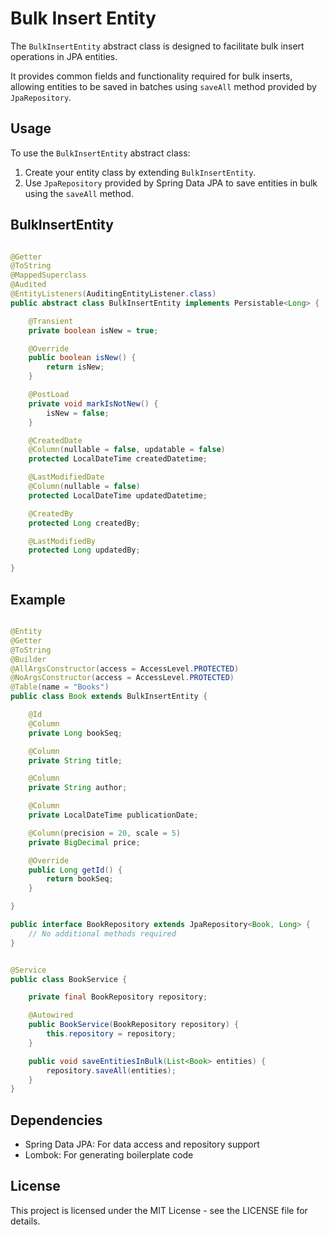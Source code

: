 # Bulk Insert Entity

The `BulkInsertEntity` abstract class is designed to facilitate bulk insert operations in JPA entities.

It provides common fields and functionality required for bulk inserts, allowing entities to be saved in batches
using `saveAll` method provided by `JpaRepository`.

## Usage

To use the `BulkInsertEntity` abstract class:

1. Create your entity class by extending `BulkInsertEntity`.
2. Use `JpaRepository` provided by Spring Data JPA to save entities in bulk using the `saveAll` method.

## BulkInsertEntity

```java

@Getter
@ToString
@MappedSuperclass
@Audited
@EntityListeners(AuditingEntityListener.class)
public abstract class BulkInsertEntity implements Persistable<Long> {

    @Transient
    private boolean isNew = true;

    @Override
    public boolean isNew() {
        return isNew;
    }

    @PostLoad
    private void markIsNotNew() {
        isNew = false;
    }

    @CreatedDate
    @Column(nullable = false, updatable = false)
    protected LocalDateTime createdDatetime;

    @LastModifiedDate
    @Column(nullable = false)
    protected LocalDateTime updatedDatetime;

    @CreatedBy
    protected Long createdBy;

    @LastModifiedBy
    protected Long updatedBy;

}
```

## Example

```java

@Entity
@Getter
@ToString
@Builder
@AllArgsConstructor(access = AccessLevel.PROTECTED)
@NoArgsConstructor(access = AccessLevel.PROTECTED)
@Table(name = "Books")
public class Book extends BulkInsertEntity {

    @Id
    @Column
    private Long bookSeq;

    @Column
    private String title;

    @Column
    private String author;

    @Column
    private LocalDateTime publicationDate;

    @Column(precision = 20, scale = 5)
    private BigDecimal price;

    @Override
    public Long getId() {
        return bookSeq;
    }

}
```

```java
public interface BookRepository extends JpaRepository<Book, Long> {
    // No additional methods required
}
```

```java

@Service
public class BookService {

    private final BookRepository repository;

    @Autowired
    public BookService(BookRepository repository) {
        this.repository = repository;
    }

    public void saveEntitiesInBulk(List<Book> entities) {
        repository.saveAll(entities);
    }
}
```

## Dependencies

- Spring Data JPA: For data access and repository support
- Lombok: For generating boilerplate code

## License

This project is licensed under the MIT License - see the LICENSE file for details.

